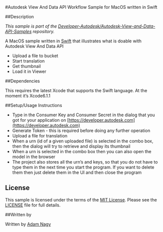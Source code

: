#Autodesk View And Data API Workflow Sample for MacOS written in Swift

##Description

*This sample is part of the [Developer-Autodesk/Autodesk-View-and-Data-API-Samples](https://github.com/Developer-Autodesk/autodesk-view-and-data-api-samples) repository.*

A MacOS sample written in [Swift](https://developer.apple.com/swift/) that illustrates what is doable with Autodesk View And Data API 

* Upload a file to bucket
* Start translation
* Get thumbnail
* Load it in Viewer

##Dependencies

This requires the latest Xcode that supports the Swift language. At the moment it’s Xcode6.1.1

##Setup/Usage Instructions

* Type in the Consumer Key and Consumer Secret in the dialog that you got for your application on [https://developer.autodesk.com](https://developer.autodesk.com) 
* Generate Token - this is required before doing any further operation  
* Upload a file for translation
* When a urn (id of a given uploaded file) is selected in the combo box, then the dialog will try to retrieve and display  its thumbnail
* When a urn is selected in the combo box then you can also open the model in the browser
* The project also stores all the urn’s and keys, so that you do not have to type them in the next time you start the program. If you want to delete them then just delete them in the UI and then close the program

## License

This sample is licensed under the terms of the [MIT License](http://opensource.org/licenses/MIT). Please see the [LICENSE](LICENSE) file for full details.

##Written by 

Written by [Adam Nagy](http://adndevblog.typepad.com/cloud_and_mobile/adam-nagy.html)   



